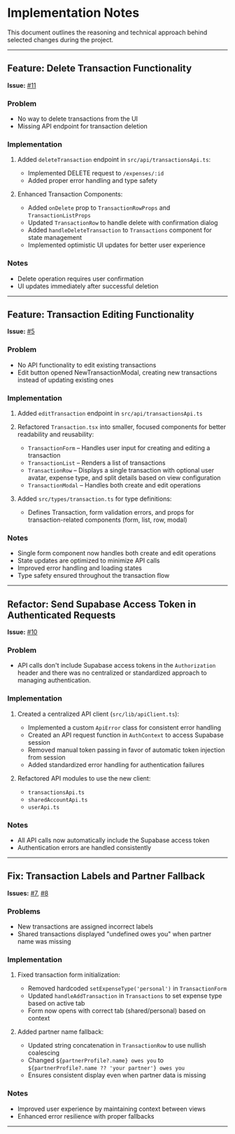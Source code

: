 # Implementation Notes

This document outlines the reasoning and technical approach behind selected changes during the project.

---

## Feature: Delete Transaction Functionality
**Issue:** [#11](https://github.com/WiseTogether/wisetogether-web/issues/11)

### Problem
- No way to delete transactions from the UI
- Missing API endpoint for transaction deletion

### Implementation
1. Added `deleteTransaction` endpoint in `src/api/transactionsApi.ts`:
   - Implemented DELETE request to `/expenses/:id`
   - Added proper error handling and type safety

2. Enhanced Transaction Components:
   - Added `onDelete` prop to `TransactionRowProps` and `TransactionListProps`
   - Updated `TransactionRow` to handle delete with confirmation dialog
   - Added `handleDeleteTransaction` to `Transactions` component for state management
   - Implemented optimistic UI updates for better user experience

### Notes
- Delete operation requires user confirmation
- UI updates immediately after successful deletion

---

## Feature: Transaction Editing Functionality
**Issue:** [#5](https://github.com/WiseTogether/wisetogether-web/issues/5)

### Problem
- No API functionality to edit existing transactions
- Edit button opened NewTransactionModal, creating new transactions instead of updating existing ones

### Implementation
1. Added `editTransaction` endpoint in `src/api/transactionsApi.ts`

2. Refactored `Transaction.tsx` into smaller, focused components for better readability and reusability:
   - `TransactionForm` – Handles user input for creating and editing a transaction
   - `TransactionList` – Renders a list of transactions
   - `TransactionRow` – Displays a single transaction with optional user avatar, expense type, and split details based on view configuration
   - `TransactionModal` – Handles both create and edit operations

3. Added `src/types/transaction.ts` for type definitions:
   - Defines Transaction, form validation errors, and props for transaction-related components (form, list, row, modal)

### Notes
- Single form component now handles both create and edit operations
- State updates are optimized to minimize API calls
- Improved error handling and loading states
- Type safety ensured throughout the transaction flow

---

## Refactor: Send Supabase Access Token in Authenticated Requests
**Issue:** [#10](https://github.com/WiseTogether/wisetogether-web/issues/10)

### Problem
- API calls don't include Supabase access tokens in the `Authorization` header and there was no centralized or standardized approach to managing authentication.

### Implementation
1. Created a centralized API client (`src/lib/apiClient.ts`):
   - Implemented a custom `ApiError` class for consistent error handling
   - Created an API request function in `AuthContext` to access Supabase session
   - Removed manual token passing in favor of automatic token injection from session
   - Added standardized error handling for authentication failures

2. Refactored API modules to use the new client:
   - `transactionsApi.ts`
   - `sharedAccountApi.ts`
   - `userApi.ts`

### Notes
- All API calls now automatically include the Supabase access token
- Authentication errors are handled consistently

---

## Fix: Transaction Labels and Partner Fallback
**Issues:** [#7](https://github.com/WiseTogether/wisetogether-web/issues/7), [#8](https://github.com/WiseTogether/wisetogether-web/issues/8)

### Problems
- New transactions are assigned incorrect labels
- Shared transactions displayed "undefined owes you" when partner name was missing

### Implementation
1. Fixed transaction form initialization:
   - Removed hardcoded `setExpenseType('personal')` in `TransactionForm`
   - Updated `handleAddTransaction` in `Transactions` to set expense type based on active tab
   - Form now opens with correct tab (shared/personal) based on context

2. Added partner name fallback:
   - Updated string concatenation in `TransactionRow` to use nullish coalescing
   - Changed `${partnerProfile?.name} owes you` to `${partnerProfile?.name ?? 'your partner'} owes you`
   - Ensures consistent display even when partner data is missing

### Notes
- Improved user experience by maintaining context between views
- Enhanced error resilience with proper fallbacks

---

